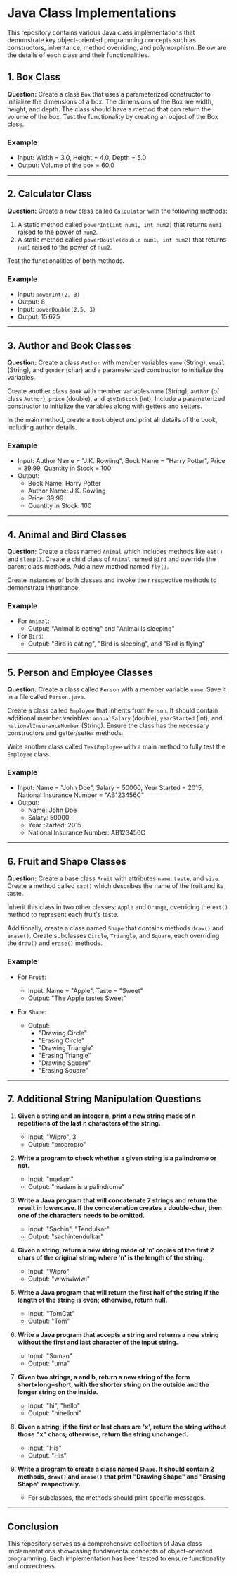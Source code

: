 # Java Class Implementations

This repository contains various Java class implementations that demonstrate key object-oriented programming concepts such as constructors, inheritance, method overriding, and polymorphism. Below are the details of each class and their functionalities.

## 1. Box Class

**Question:** Create a class `Box` that uses a parameterized constructor to initialize the dimensions of a box. The dimensions of the Box are width, height, and depth. The class should have a method that can return the volume of the box. Test the functionality by creating an object of the Box class.

### Example
- Input: Width = 3.0, Height = 4.0, Depth = 5.0
- Output: Volume of the box = 60.0

---

## 2. Calculator Class

**Question:** Create a new class called `Calculator` with the following methods:
1. A static method called `powerInt(int num1, int num2)` that returns `num1` raised to the power of `num2`.
2. A static method called `powerDouble(double num1, int num2)` that returns `num1` raised to the power of `num2`.

Test the functionalities of both methods.

### Example
- Input: `powerInt(2, 3)`
- Output: 8
- Input: `powerDouble(2.5, 3)`
- Output: 15.625

---

## 3. Author and Book Classes

**Question:** Create a class `Author` with member variables `name` (String), `email` (String), and `gender` (char) and a parameterized constructor to initialize the variables. 

Create another class `Book` with member variables `name` (String), `author` (of class `Author`), `price` (double), and `qtyInStock` (int). Include a parameterized constructor to initialize the variables along with getters and setters.

In the main method, create a `Book` object and print all details of the book, including author details.

### Example
- Input: Author Name = "J.K. Rowling", Book Name = "Harry Potter", Price = 39.99, Quantity in Stock = 100
- Output: 
  - Book Name: Harry Potter
  - Author Name: J.K. Rowling
  - Price: 39.99
  - Quantity in Stock: 100

---

## 4. Animal and Bird Classes

**Question:** Create a class named `Animal` which includes methods like `eat()` and `sleep()`. Create a child class of `Animal` named `Bird` and override the parent class methods. Add a new method named `fly()`.

Create instances of both classes and invoke their respective methods to demonstrate inheritance.

### Example
- For `Animal`: 
  - Output: "Animal is eating" and "Animal is sleeping"
- For `Bird`:
  - Output: "Bird is eating", "Bird is sleeping", and "Bird is flying"

---

## 5. Person and Employee Classes

**Question:** Create a class called `Person` with a member variable `name`. Save it in a file called `Person.java`.

Create a class called `Employee` that inherits from `Person`. It should contain additional member variables: `annualSalary` (double), `yearStarted` (int), and `nationalInsuranceNumber` (String). Ensure the class has the necessary constructors and getter/setter methods.

Write another class called `TestEmployee` with a main method to fully test the `Employee` class.

### Example
- Input: Name = "John Doe", Salary = 50000, Year Started = 2015, National Insurance Number = "AB123456C"
- Output: 
  - Name: John Doe
  - Salary: 50000
  - Year Started: 2015
  - National Insurance Number: AB123456C

---

## 6. Fruit and Shape Classes

**Question:** Create a base class `Fruit` with attributes `name`, `taste`, and `size`. Create a method called `eat()` which describes the name of the fruit and its taste.

Inherit this class in two other classes: `Apple` and `Orange`, overriding the `eat()` method to represent each fruit's taste.

Additionally, create a class named `Shape` that contains methods `draw()` and `erase()`. Create subclasses `Circle`, `Triangle`, and `Square`, each overriding the `draw()` and `erase()` methods.

### Example
- For `Fruit`:
  - Input: Name = "Apple", Taste = "Sweet"
  - Output: "The Apple tastes Sweet"
  
- For `Shape`:
  - Output:
    - "Drawing Circle"
    - "Erasing Circle"
    - "Drawing Triangle"
    - "Erasing Triangle"
    - "Drawing Square"
    - "Erasing Square"

---

## 7. Additional String Manipulation Questions

1. **Given a string and an integer n, print a new string made of n repetitions of the last n characters of the string.**  
   - Input: "Wipro", 3  
   - Output: "propropro"

2. **Write a program to check whether a given string is a palindrome or not.**  
   - Input: "madam"  
   - Output: "madam is a palindrome"

3. **Write a Java program that will concatenate 7 strings and return the result in lowercase. If the concatenation creates a double-char, then one of the characters needs to be omitted.**  
   - Input: "Sachin", "Tendulkar"  
   - Output: "sachintendulkar"

4. **Given a string, return a new string made of 'n' copies of the first 2 chars of the original string where 'n' is the length of the string.**  
   - Input: "Wipro"  
   - Output: "wiwiwiwiwi"

5. **Write a Java program that will return the first half of the string if the length of the string is even; otherwise, return null.**  
   - Input: "TomCat"  
   - Output: "Tom"

6. **Write a Java program that accepts a string and returns a new string without the first and last character of the input string.**  
   - Input: "Suman"  
   - Output: "uma"

7. **Given two strings, a and b, return a new string of the form short+long+short, with the shorter string on the outside and the longer string on the inside.**  
   - Input: "hi", "hello"  
   - Output: "hihellohi"

8. **Given a string, if the first or last chars are 'x', return the string without those "x" chars; otherwise, return the string unchanged.**  
   - Input: "His"  
   - Output: "His"

9. **Write a program to create a class named `Shape`. It should contain 2 methods, `draw()` and `erase()` that print "Drawing Shape" and "Erasing Shape" respectively.**  
   - For subclasses, the methods should print specific messages. 

---

## Conclusion

This repository serves as a comprehensive collection of Java class implementations showcasing fundamental concepts of object-oriented programming. Each implementation has been tested to ensure functionality and correctness.
